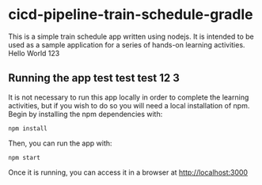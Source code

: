 # cicd-pipeline-train-schedule-gradle

This is a simple train schedule app written using nodejs. It is intended to be used as a sample application for a series of hands-on learning activities. Hello World 123

## Running the app test test test 12 3

It is not necessary to run this app locally in order to complete the learning activities, but if you wish to do so you will need a local installation of npm. Begin by installing the npm dependencies with:

    npm install

Then, you can run the app with:

    npm start

Once it is running, you can access it in a browser at [http://localhost:3000](http://localhost:3000)
